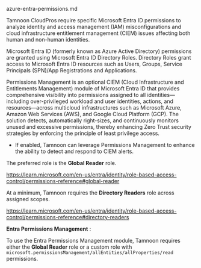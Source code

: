 azure-entra-permissions.md

Tamnoon CloudPros require specific Microsoft Entra ID permissions to analyze identity and access management (IAM) misconfigurations and cloud infrastructure entitlement management (CIEM) issues affecting both human and non-human identities. 

Microsoft Entra ID (formerly known as Azure Active Directory) permissions are granted using Microsoft Entra ID Directory Roles. Directory Roles grant access to Microsoft Entra ID resources such as Users, Groups, Service Principals (SPN)/App Registrations and Applications.

Permissions Management is an optional CIEM (Cloud Infrastructure and Entitlements Management) module of Microsoft Entra ID that provides comprehensive visibility into permissions assigned to all identities—including over-privileged workload and user identities, actions, and resources—across multicloud infrastructures such as Microsoft Azure, Amazon Web Services (AWS), and Google Cloud Platform (GCP). The solution detects, automatically right-sizes, and continuously monitors unused and excessive permissions, thereby enhancing Zero Trust security strategies by enforcing the principle of least privilege access.
- If enabled, Tamnoon can leverage Permissions Management to enhance the ability to detect and respond to CIEM alerts.

The preferred role is the **Global Reader** role.

https://learn.microsoft.com/en-us/entra/identity/role-based-access-control/permissions-reference#global-reader

At a minimum, Tamnoon requires the **Directory Readers** role across assigned scopes. 

https://learn.microsoft.com/en-us/entra/identity/role-based-access-control/permissions-reference#directory-readers

**Entra Permissions Management** :

To use the Entra Permissions Management module, Tamnoon requires either the **Global Reader** role or a custom role with `microsoft.permissionsManagement/allEntities/allProperties/read` permissions.